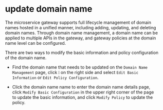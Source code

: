 # update domain name

The microservice gateway supports full lifecycle management of domain names hosted in a unified manner, including adding, updating, and deleting domain names. Through domain name management, a domain name can be applied to multiple APIs in the gateway, and gateway policies at the domain name level can be configured.

There are two ways to modify the basic information and policy configuration of the domain name.

- Find the domain name that needs to be updated on the `Domain Name Management` page, click **`ⵗ`** on the right side and select `Edit Basic Information` or `Edit Policy Configuration`.

    

- Click the domain name name to enter the domain name details page, click `Modify Basic Configuration` in the upper right corner of the page to update the basic information, and click `Modify Policy` to update the policy.

    